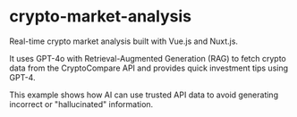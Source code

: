 # crypto-market-analysis

Real-time crypto market analysis built with Vue.js and Nuxt.js. 

It uses GPT-4o with Retrieval-Augmented Generation (RAG) to fetch crypto data from the CryptoCompare API and provides quick investment tips using GPT-4.

This example shows how AI can use trusted API data to avoid generating incorrect or "hallucinated" information.


